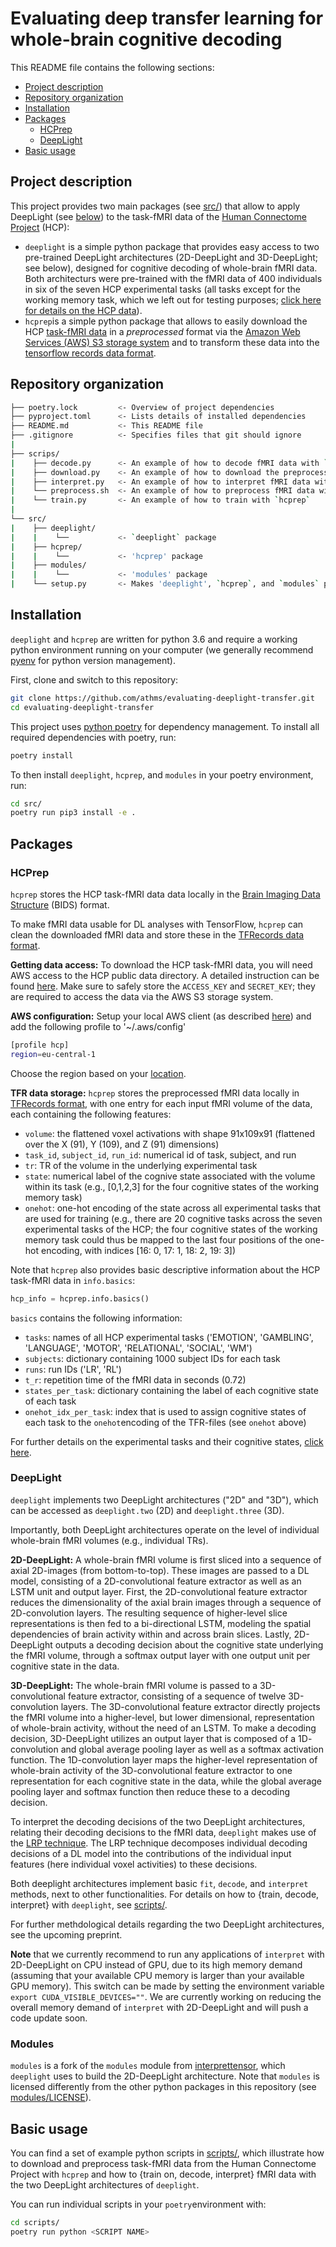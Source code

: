 # Evaluating deep transfer learning for whole-brain cognitive decoding

This README file contains the following sections:
- [Project description](#Project-description)
- [Repository organization](#Repository-organization)
- [Installation](#Installation)
- [Packages](#Packages)
    - [HCPrep](#HCPrep)
    - [DeepLight](#DeepLight)
- [Basic usage](#Basic-usage)


## Project description

This project provides two main packages (see [src/](src/)) that allow to apply DeepLight (see [below](#DeepLight)) to the task-fMRI data of the [Human Connectome Project](http://www.humanconnectomeproject.org) (HCP): 
- `deeplight` is a simple python package that provides easy access to two pre-trained DeepLight architectures (2D-DeepLight and 3D-DeepLight; see below), designed for cognitive decoding of whole-brain fMRI data. Both architecturs were pre-trained with the fMRI data of 400 individuals in six of the seven HCP experimental tasks (all tasks except for the working memory task, which we left out for testing purposes; [click here for details on the HCP data](https://www.sciencedirect.com/science/article/abs/pii/S1053811913005272?via%3Dihub)). 
- `hcprep`is a simple python package that allows to easily download the HCP [task-fMRI data](https://www.humanconnectome.org/study/hcp-young-adult/project-protocol/task-fmri) in a *preprocessed* format via the [Amazon Web Services (AWS) S3 storage system](https://www.humanconnectome.org/study/hcp-young-adult/article/hcp-s1200-release-now-available-amazon-web-services) and to transform these data into the [tensorflow records data format](https://www.tensorflow.org/tutorials/load_data/tfrecord).



## Repository organization

```bash
├── poetry.lock         <- Overview of project dependencies
├── pyproject.toml      <- Lists details of installed dependencies
├── README.md           <- This README file
├── .gitignore          <- Specifies files that git should ignore
|
├── scrips/
|    ├── decode.py      <- An example of how to decode fMRI data with `deeplight`
|    ├── download.py    <- An example of how to download the preprocessed HCP fMRI data with `hcprep`
|    ├── interpret.py   <- An example of how to interpret fMRI data with `deeplight`
|    └── preprocess.sh  <- An example of how to preprocess fMRI data with `hcprep`
|    └── train.py       <- An example of how to train with `hcprep`
|
└── src/
|    ├── deeplight/
|    |    └──           <- `deeplight` package
|    ├── hcprep/
|    |    └──           <- 'hcprep' package
|    ├── modules/
|    |    └──           <- 'modules' package
|    └── setup.py       <- Makes 'deeplight', `hcprep`, and `modules` pip-installable (pip install -e .)  
```


## Installation
`deeplight` and `hcprep` are written for python 3.6 and require a working python environment running on your computer (we generally recommend [pyenv](https://github.com/pyenv/pyenv) for python version management).

First, clone and switch to this repository:
```bash
git clone https://github.com/athms/evaluating-deeplight-transfer.git
cd evaluating-deeplight-transfer
```

This project uses [python poetry](https://python-poetry.org/) for dependency management. To install all required dependencies with poetry, run:
```bash
poetry install
```

To then install `deeplight`, `hcprep`, and `modules` in your poetry environment, run:
```bash
cd src/
poetry run pip3 install -e .
```


## Packages

### HCPrep
`hcprep` stores the HCP task-fMRI data data locally in the [Brain Imaging Data Structure](https://bids.neuroimaging.io) (BIDS) format.

To make fMRI data usable for DL analyses with TensorFlow, `hcprep` can clean the downloaded fMRI data and store these in the [TFRecords data format](https://www.tensorflow.org/tutorials/load_data/tfrecord).  

**Getting data access:**
To download the HCP task-fMRI data, you will need AWS access to the HCP public data directory. A detailed instruction can be found [here](https://wiki.humanconnectome.org/display/PublicData/How+To+Connect+to+Connectome+Data+via+AWS). Make sure to safely store the `ACCESS_KEY` and `SECRET_KEY`; they are required to access the data via the AWS S3 storage system. 

**AWS configuration:**
Setup your local AWS client (as described [here](https://docs.aws.amazon.com/cli/latest/userguide/cli-configure-files.html)) and add the following profile to '~/.aws/config'

```bash
[profile hcp]
region=eu-central-1
```
Choose the region based on your [location](https://docs.aws.amazon.com/AmazonRDS/latest/UserGuide/Concepts.RegionsAndAvailabilityZones.html).

**TFR data storage:**
`hcprep` stores the preprocessed fMRI data locally in [TFRecords format](https://www.tensorflow.org/tutorials/load_data/tfrecord), with one entry for each input fMRI volume of the data, each containing the following features:
- `volume`: the flattened voxel activations with shape 91x109x91 (flattened over the X (91), Y (109), and Z (91) dimensions)
- `task_id`, `subject_id`, `run_id`: numerical id of task, subject, and run
- `tr`: TR of the volume in the underlying experimental task
- `state`: numerical label of the cognive state associated with the volume within its task (e.g., [0,1,2,3] for the four cognitive states of the working memory task)
- `onehot`: one-hot encoding of the state across all experimental tasks that are used for training (e.g., there are 20 cognitive tasks across the seven experimental tasks of the HCP; the four cognitive states of the working memory task could thus be mapped to the last four positions of the one-hot encoding, with indices [16: 0, 17: 1, 18: 2, 19: 3])

Note that `hcprep` also provides basic descriptive information about the HCP task-fMRI data in `info.basics`:

```python
hcp_info = hcprep.info.basics()
```

`basics` contains the following information:
- `tasks`: names of all HCP experimental tasks ('EMOTION', 'GAMBLING', 'LANGUAGE', 'MOTOR', 'RELATIONAL', 'SOCIAL', 'WM')
- `subjects`: dictionary containing 1000 subject IDs for each task
- `runs`: run IDs ('LR', 'RL')
- `t_r`: repetition time of the fMRI data in seconds (0.72)
- `states_per_task`: dictionary containing the label of each cognitive state of each task
- `onehot_idx_per_task`: index that is used to assign cognitive states of each task to the `onehot`encoding of the TFR-files (see `onehot` above)

For further details on the experimental tasks and their cognitive states, [click here](https://www.sciencedirect.com/science/article/abs/pii/S1053811913005272?via%3Dihub).


### DeepLight
`deeplight` implements two DeepLight architectures ("2D" and "3D"), which can be accessed as `deeplight.two` (2D) and `deeplight.three` (3D).

Importantly, both DeepLight architectures operate on the level of individual whole-brain fMRI volumes (e.g., individual TRs).

**2D-DeepLight:** A whole-brain fMRI volume is first sliced into a sequence of axial 2D-images (from bottom-to-top). These images are passed to a DL model, consisting of a 2D-convolutional feature extractor as well as an LSTM unit and output layer. First, the 2D-convolutional feature extractor reduces the dimensionality of the axial brain images through a sequence of 2D-convolution layers. The resulting sequence of higher-level slice representations is then fed to a bi-directional LSTM, modeling the spatial dependencies of brain activity within and across brain slices. Lastly, 2D-DeepLight outputs a decoding decision about the cognitive state underlying the fMRI volume, through a softmax output layer with one output unit per cognitive state in the data.

**3D-DeepLight:** The whole-brain fMRI volume is passed to a 3D-convolutional feature extractor, consisting of a sequence of twelve 3D-convolution layers. The 3D-convolutional feature extractor directly projects the fMRI volume into a higher-level, but lower dimensional, representation of whole-brain activity, without the need of an LSTM. To make a decoding decision, 3D-DeepLight utilizes an output layer that is composed of a 1D- convolution and global average pooling layer as well as a softmax activation function. The 1D-convolution layer maps the higher-level representation of whole-brain activity of the 3D-convolutional feature extractor to one representation for each cognitive state in the data, while the global average pooling layer and softmax function then reduce these to a decoding decision.

To interpret the decoding decisions of the two DeepLight architectures, relating their decoding decisions to the fMRI data, `deeplight` makes use of the [LRP technique](https://journals.plos.org/plosone/article?id=10.1371/journal.pone.0130140). The LRP technique decomposes individual decoding decisions of a DL model into the contributions of the individual input features (here individual voxel activities) to these decisions. 

Both deeplight architectures implement basic `fit`, `decode`, and `interpret` methods, next to other functionalities. For details on how to {train, decode, interpret} with `deeplight`, see [scripts/](scripts/).

For further methdological details regarding the two DeepLight architectures, see the upcoming preprint.

**Note** that we currently recommend to run any applications of `interpret` with 2D-DeepLight on CPU instead of GPU, due to its high memory demand (assuming that your available CPU memory is larger than your available GPU memory). This switch can be made by setting the environment variable `export CUDA_VISIBLE_DEVICES=""`. We are currently working on reducing the overall memory demand of `interpret` with 2D-DeepLight and will push a code update soon. 


### Modules

`modules` is a fork of the `modules` module from [interprettensor](https://github.com/VigneshSrinivasan10/interprettensor), which `deeplight` uses to build the 2D-DeepLight architecture. Note that `modules` is licensed differently from the other python packages in this repository (see [modules/LICENSE](modules/LICENSE)).


## Basic usage
You can find a set of example python scripts in [scripts/](scripts/), which illustrate how to download and preprocess task-fMRI data from the Human Connectome Project with `hcprep` and how to {train on, decode, interpret} fMRI data with the two DeepLight architectures of `deeplight`.

You can run individual scripts in your `poetry`environment with: 
```bash
cd scripts/
poetry run python <SCRIPT NAME>
```

